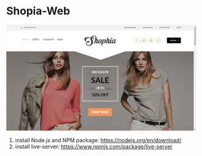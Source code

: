 # Shopia-Web
![alt text](https://github.com/vallendito/Shopia-Web/blob/master/SS%20Shophia.png)

1. install Node.js and NPM package: https://nodejs.org/en/download/
2. install live-server: https://www.npmjs.com/package/live-server
